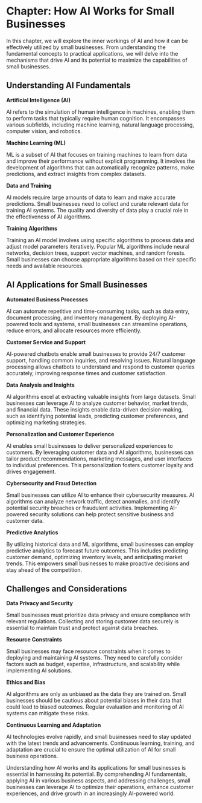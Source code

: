 Chapter: How AI Works for Small Businesses
==========================================

In this chapter, we will explore the inner workings of AI and how it can be effectively utilized by small businesses. From understanding the fundamental concepts to practical applications, we will delve into the mechanisms that drive AI and its potential to maximize the capabilities of small businesses.

Understanding AI Fundamentals
-----------------------------

**Artificial Intelligence (AI)**

AI refers to the simulation of human intelligence in machines, enabling them to perform tasks that typically require human cognition. It encompasses various subfields, including machine learning, natural language processing, computer vision, and robotics.

**Machine Learning (ML)**

ML is a subset of AI that focuses on training machines to learn from data and improve their performance without explicit programming. It involves the development of algorithms that can automatically recognize patterns, make predictions, and extract insights from complex datasets.

**Data and Training**

AI models require large amounts of data to learn and make accurate predictions. Small businesses need to collect and curate relevant data for training AI systems. The quality and diversity of data play a crucial role in the effectiveness of AI algorithms.

**Training Algorithms**

Training an AI model involves using specific algorithms to process data and adjust model parameters iteratively. Popular ML algorithms include neural networks, decision trees, support vector machines, and random forests. Small businesses can choose appropriate algorithms based on their specific needs and available resources.

AI Applications for Small Businesses
------------------------------------

**Automated Business Processes**

AI can automate repetitive and time-consuming tasks, such as data entry, document processing, and inventory management. By deploying AI-powered tools and systems, small businesses can streamline operations, reduce errors, and allocate resources more efficiently.

**Customer Service and Support**

AI-powered chatbots enable small businesses to provide 24/7 customer support, handling common inquiries, and resolving issues. Natural language processing allows chatbots to understand and respond to customer queries accurately, improving response times and customer satisfaction.

**Data Analysis and Insights**

AI algorithms excel at extracting valuable insights from large datasets. Small businesses can leverage AI to analyze customer behavior, market trends, and financial data. These insights enable data-driven decision-making, such as identifying potential leads, predicting customer preferences, and optimizing marketing strategies.

**Personalization and Customer Experience**

AI enables small businesses to deliver personalized experiences to customers. By leveraging customer data and AI algorithms, businesses can tailor product recommendations, marketing messages, and user interfaces to individual preferences. This personalization fosters customer loyalty and drives engagement.

**Cybersecurity and Fraud Detection**

Small businesses can utilize AI to enhance their cybersecurity measures. AI algorithms can analyze network traffic, detect anomalies, and identify potential security breaches or fraudulent activities. Implementing AI-powered security solutions can help protect sensitive business and customer data.

**Predictive Analytics**

By utilizing historical data and ML algorithms, small businesses can employ predictive analytics to forecast future outcomes. This includes predicting customer demand, optimizing inventory levels, and anticipating market trends. This empowers small businesses to make proactive decisions and stay ahead of the competition.

Challenges and Considerations
-----------------------------

**Data Privacy and Security**

Small businesses must prioritize data privacy and ensure compliance with relevant regulations. Collecting and storing customer data securely is essential to maintain trust and protect against data breaches.

**Resource Constraints**

Small businesses may face resource constraints when it comes to deploying and maintaining AI systems. They need to carefully consider factors such as budget, expertise, infrastructure, and scalability while implementing AI solutions.

**Ethics and Bias**

AI algorithms are only as unbiased as the data they are trained on. Small businesses should be cautious about potential biases in their data that could lead to biased outcomes. Regular evaluation and monitoring of AI systems can mitigate these risks.

**Continuous Learning and Adaptation**

AI technologies evolve rapidly, and small businesses need to stay updated with the latest trends and advancements. Continuous learning, training, and adaptation are crucial to ensure the optimal utilization of AI for small business operations.

Understanding how AI works and its applications for small businesses is essential in harnessing its potential. By comprehending AI fundamentals, applying AI in various business aspects, and addressing challenges, small businesses can leverage AI to optimize their operations, enhance customer experiences, and drive growth in an increasingly AI-powered world.
